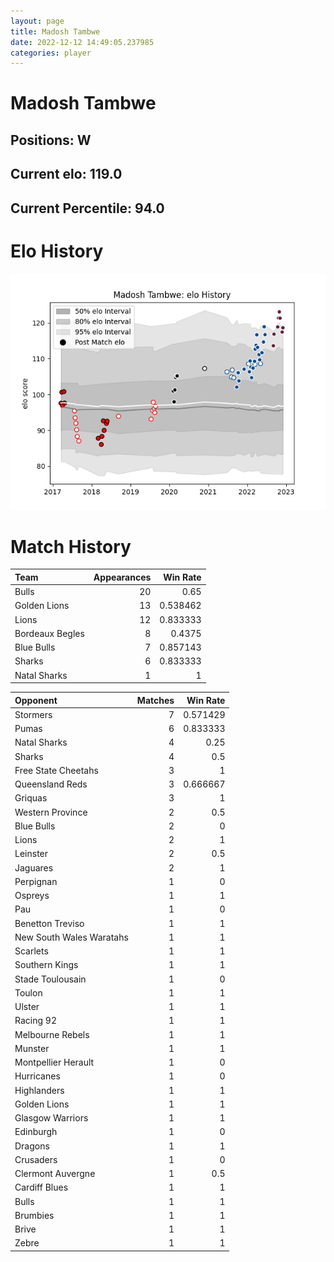 ```yaml
---  
layout: page  
title: Madosh Tambwe  
date: 2022-12-12 14:49:05.237985  
categories: player  
---
```

# Madosh Tambwe

## Positions: W

## Current elo: 119.0

## Current Percentile: 94.0

# Elo History


![elo history](history_MadoshTambwe.png)
# Match History


| Team            |   Appearances |   Win Rate |
|:----------------|--------------:|-----------:|
| Bulls           |            20 |   0.65     |
| Golden Lions    |            13 |   0.538462 |
| Lions           |            12 |   0.833333 |
| Bordeaux Begles |             8 |   0.4375   |
| Blue Bulls      |             7 |   0.857143 |
| Sharks          |             6 |   0.833333 |
| Natal Sharks    |             1 |   1        |

| Opponent                 |   Matches |   Win Rate |
|:-------------------------|----------:|-----------:|
| Stormers                 |         7 |   0.571429 |
| Pumas                    |         6 |   0.833333 |
| Natal Sharks             |         4 |   0.25     |
| Sharks                   |         4 |   0.5      |
| Free State Cheetahs      |         3 |   1        |
| Queensland Reds          |         3 |   0.666667 |
| Griquas                  |         3 |   1        |
| Western Province         |         2 |   0.5      |
| Blue Bulls               |         2 |   0        |
| Lions                    |         2 |   1        |
| Leinster                 |         2 |   0.5      |
| Jaguares                 |         2 |   1        |
| Perpignan                |         1 |   0        |
| Ospreys                  |         1 |   1        |
| Pau                      |         1 |   0        |
| Benetton Treviso         |         1 |   1        |
| New South Wales Waratahs |         1 |   1        |
| Scarlets                 |         1 |   1        |
| Southern Kings           |         1 |   1        |
| Stade Toulousain         |         1 |   0        |
| Toulon                   |         1 |   1        |
| Ulster                   |         1 |   1        |
| Racing 92                |         1 |   1        |
| Melbourne Rebels         |         1 |   1        |
| Munster                  |         1 |   1        |
| Montpellier Herault      |         1 |   0        |
| Hurricanes               |         1 |   0        |
| Highlanders              |         1 |   1        |
| Golden Lions             |         1 |   1        |
| Glasgow Warriors         |         1 |   1        |
| Edinburgh                |         1 |   0        |
| Dragons                  |         1 |   1        |
| Crusaders                |         1 |   0        |
| Clermont Auvergne        |         1 |   0.5      |
| Cardiff Blues            |         1 |   1        |
| Bulls                    |         1 |   1        |
| Brumbies                 |         1 |   1        |
| Brive                    |         1 |   1        |
| Zebre                    |         1 |   1        |